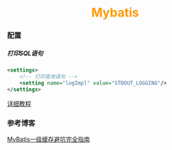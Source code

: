 #  <div style="text-align:center;color:#FF9900">Mybatis</div>

### 配置

##### 打印SQL语句

```xml
<settings>
    <!-- 打印查询语句 -->
    <setting name="logImpl" value="STDOUT_LOGGING"/>
</settings>
```

[详细教程][print-sql]

### 参考博客
[MyBatis一级缓存避坑完全指南]


[print-sql]:http://www.mybatis.org/mybatis-3/zh/logging.html
[MyBatis一级缓存避坑完全指南]:http://www.manongjc.com/article/19949.html
